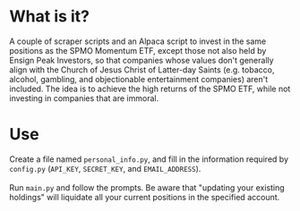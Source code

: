 # What is it?
A couple of scraper scripts and an Alpaca script to invest in the same positions as the SPMO Momentum ETF, except those not also held by Ensign Peak Investors, so that companies whose values don't generally align with the Church of Jesus Christ of Latter-day Saints (e.g. tobacco, alcohol, gambling, and objectionable entertainment companies) aren't included. The idea is to achieve the high returns of the SPMO ETF, while not investing in companies that are immoral.

# Use

Create a file named `personal_info.py`, and fill in the information required by `config.py` (`API_KEY`, `SECRET_KEY`, and `EMAIL_ADDRESS`).
<br>
<br>
Run `main.py` and follow the prompts. Be aware that "updating your existing holdings" will liquidate all your current positions in the specified account.
